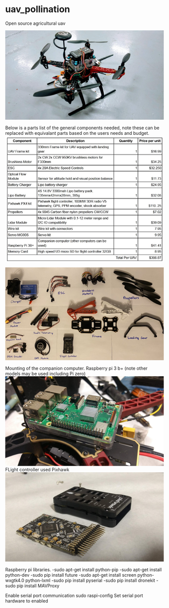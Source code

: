 # uav_pollination
Open source agricultural uav 

<img src="https://github.com/ducati-748/uav_pollination/blob/f15ff90de3834e43ba4d2dd499e91747f48af6a1/images/drone2.jpg">

Below is a parts list of the general components needed, note these can be replaced with equivalant parts based on the users needs and budget.
<img src="https://github.com/ducati-748/uav_pollination/blob/b1611374fa8e634344bf9eeaa881ec9e8b1d9ec2/images/parts%20list.JPG">

<img src="https://github.com/ducati-748/uav_pollination/blob/2c97cbe5140ba7bc7d8e841b2e7a5df8655a2493/images/layout2.jpg">

Mounting of the companion computer. Raspberry pi 3 b+ (note other models may be used including Pi zero)
<img src="https://github.com/ducati-748/uav_pollination/blob/b9de5848b2975f00ab818d14ece72b5a2f62d920/images/pi.jpg">
FLight controller used Pixhawk
<img src="https://github.com/ducati-748/uav_pollination/blob/81d1e67641a2e505f54ac2ba9b96079bcad990b3/images/pixhawk.jpg">


Raspberry pi libraries.
-sudo apt-get install python-pip
-sudo apt-get install python-dev
-sudo pip install future
-sudo apt-get install screen python-wxgtk4.0 python-lxml
-sudo pip install pyserial
-sudo pip install dronekit
-sudo pip install MAVProxy

Enable serial port communication
sudo raspi-config
Set serial port hardware to enabled

